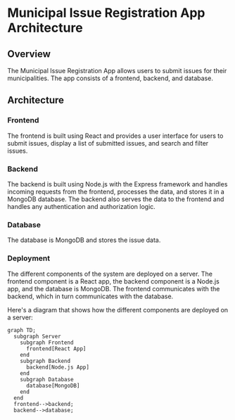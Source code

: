 # Municipal Issue Registration App Architecture

## Overview

The Municipal Issue Registration App allows users to submit issues for their municipalities. The app consists of a frontend, backend, and database.

## Architecture

### Frontend

The frontend is built using React and provides a user interface for users to submit issues, display a list of submitted issues, and search and filter issues.

### Backend

The backend is built using Node.js with the Express framework and handles incoming requests from the frontend, processes the data, and stores it in a MongoDB database. The backend also serves the data to the frontend and handles any authentication and authorization logic.

### Database

The database is MongoDB and stores the issue data.

### Deployment

The different components of the system are deployed on a server. The frontend component is a React app, the backend component is a Node.js app, and the database is MongoDB. The frontend communicates with the backend, which in turn communicates with the database.

Here's a diagram that shows how the different components are deployed on a server:

```mermaid
graph TD;
  subgraph Server
    subgraph Frontend
      frontend[React App]
    end
    subgraph Backend
      backend[Node.js App]
    end
    subgraph Database
      database[MongoDB]
    end
  end
  frontend-->backend;
  backend-->database;
```
